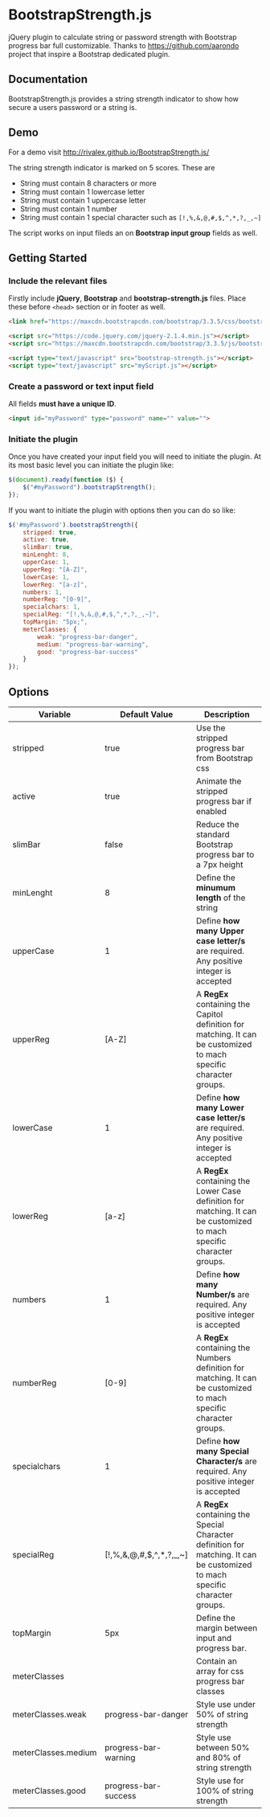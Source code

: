 # BootstrapStrength.js

jQuery plugin to calculate string or password strength with Bootstrap progress bar full customizable.
Thanks to https://github.com/aarondo project that inspire a Bootstrap dedicated plugin.

## Documentation

BootstrapStrength.js provides a string strength indicator to show how secure a users password or a string is.

## Demo
For a demo visit http://rivalex.github.io/BootstrapStrength.js/

The string strength indicator is marked on 5 scores. These are

*   String must contain 8 characters or more
*   String must contain 1 lowercase letter
*   String must contain 1 uppercase letter
*   String must contain 1 number
*   String must contain 1 special character such as `[!,%,&,@,#,$,^,*,?,_,~]`

The script works on input fileds an on **Bootstrap input group** fields as well.

## Getting Started

### Include the relevant files

Firstly include **jQuery**, **Bootstrap** and **bootstrap-strength.js** files. Place these before `<head>` section or in footer as well.

```html
<link href="https://maxcdn.bootstrapcdn.com/bootstrap/3.3.5/css/bootstrap.min.css" rel="stylesheet">

<script src="https://code.jquery.com/jquery-2.1.4.min.js"></script>
<script src="https://maxcdn.bootstrapcdn.com/bootstrap/3.3.5/js/bootstrap.min.js"></script>

<script type="text/javascript" src="bootstrap-strength.js"></script>
<script type="text/javascript" src="myScript.js"></script>
```

### Create a password or text input field

All fields **must have a unique ID**.

```html
<input id="myPassword" type="password" name="" value="">
```

### Initiate the plugin

Once you have created your input field you will need to initiate the plugin.
At its most basic level you can initiate the plugin like:

```javascript
$(document).ready(function ($) {
	$("#myPassword").bootstrapStrength();
});
```

If you want to initiate the plugin with options then you can do so like:
```javascript
$('#myPassword').bootstrapStrength({
	stripped: true,
	active: true,
	slimBar: true,
	minLenght: 8,
	upperCase: 1,
	upperReg: "[A-Z]",
	lowerCase: 1,
	lowerReg: "[a-z]",
	numbers: 1,
	numberReg: "[0-9]",
	specialchars: 1,
	specialReg: "[!,%,&,@,#,$,^,*,?,_,~]",
	topMargin: "5px;",
	meterClasses: {
		weak: "progress-bar-danger",
		medium: "progress-bar-warning",
		good: "progress-bar-success"
	}
});
```

## Options

<table>
	<thead>
		<tr>
			<th>Variable</th>
			<th>Default Value</th>
			<th>Description</th>
		</tr>
	</thead>
	<tbody>
		<tr>
			<td>stripped</td>
			<td>true</td>
			<td>Use the stripped progress bar from Bootstrap css</td>
		</tr>
		<tr>
			<td>active</td>
			<td>true</td>
			<td>Animate the stripped progress bar if enabled</td>
		</tr>
		<tr>
			<td>slimBar</td>
			<td>false</td>
			<td>Reduce the standard Bootstrap progress bar to a 7px height</td>
		</tr>
		<tr>
			<td>minLenght</td>
			<td>8</td>
			<td>Define the <b>minumum length</b> of the string</td>
		</tr>
		<tr>
			<td>upperCase</td>
			<td>1</td>
			<td>Define <b>how many Upper case letter/s</b> are required. Any positive integer is accepted</td>
		</tr>
		<tr>
			<td>upperReg</td>
			<td>[A-Z]</td>
			<td>A <b>RegEx</b> containing the Capitol definition for matching. It can be customized to mach specific character groups.</td>
		</tr>
		<tr>
			<td>lowerCase</td>
			<td>1</td>
			<td>Define <b>how many Lower case letter/s</b> are required. Any positive integer is accepted</td>
		</tr>
		<tr>
			<td>lowerReg</td>
			<td>[a-z]</td>
			<td>A <b>RegEx</b> containing the Lower Case definition for matching. It can be customized to mach specific character groups.</td>
		</tr>
		<tr>
			<td>numbers</td>
			<td>1</td>
			<td>Define <b>how many Number/s</b> are required. Any positive integer is accepted</td>
		</tr>
		<tr>
			<td>numberReg</td>
			<td>[0-9]</td>
			<td>A <b>RegEx</b> containing the Numbers definition for matching. It can be customized to mach specific character groups.</td>
		</tr>
		<tr>
			<td>specialchars</td>
			<td>1</td>
			<td>Define <b>how many Special Character/s</b> are required. Any positive integer is accepted</td>
		</tr>
		<tr>
			<td>specialReg</td>
			<td>[!,%,&,@,#,$,^,*,?,_,~]</td>
			<td>A <b>RegEx</b> containing the Special Character definition for matching. It can be customized to mach specific character groups.</td>
		</tr>
		<tr>
			<td>topMargin</td>
			<td>5px</td>
			<td>Define the margin between input and progress bar.</td>
		</tr>
		<tr>
			<td>meterClasses</td>
			<td></td>
			<td>Contain an array for css progress bar classes</td>
		</tr>
		<tr>
			<td>meterClasses.weak</td>
			<td>progress-bar-danger</td>
			<td>Style use under 50% of string strength</td>
		</tr>
		<tr>
			<td>meterClasses.medium</td>
			<td>progress-bar-warning</td>
			<td>Style use between 50% and 80% of string strength</td>
		</tr>
		<tr>
			<td>meterClasses.good</td>
			<td>progress-bar-success</td>
			<td>Style use for 100% of string strength</td>
		</tr>
	</tbody>
</table>
